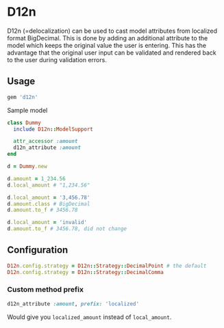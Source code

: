 # D12n

D12n (=delocalization) can be used to cast model attributes from localized format BigDecimal. This is done by adding an
additional attribute to the model which keeps the original value the user is entering. This has the advantage that the
original user input can be validated and rendered back to the user during validation errors.

## Usage

```ruby
gem 'd12n'
```

Sample model

```ruby
class Dummy
  include D12n::ModelSupport

  attr_accessor :amount
  d12n_attribute :amount
end
```

```ruby
d = Dummy.new

d.amount = 1_234.56
d.local_amount # "1,234.56"

d.local_amount = '3,456.78'
d.amount.class # BigDecimal
d.amount.to_f # 3456.78

d.local_amount = 'invalid'
d.amount.to_f # 3456.78, did not change
```

## Configuration

```ruby
D12n.config.strategy = D12n::Strategy::DecimalPoint # the default
D12n.config.strategy = D12n::Strategy::DecimalComma
```

### Custom method prefix

```ruby
d12n_attribute :amount, prefix: 'localized'
```

Would give you `localized_amount` instead of `local_amount`.
